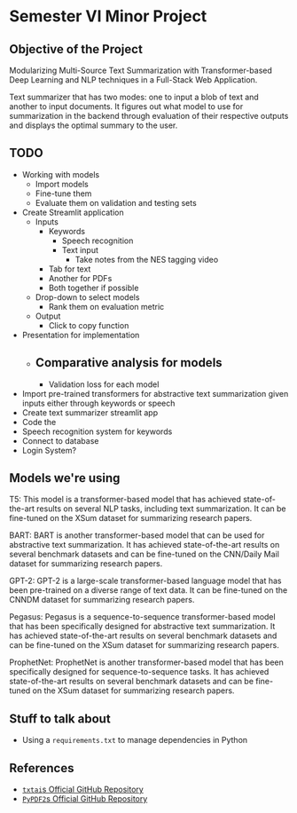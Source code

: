 # Semester VI Minor Project

## Objective of the Project 
Modularizing Multi-Source Text Summarization with Transformer-based Deep Learning and NLP techniques in a Full-Stack Web Application.

Text summarizer that has two modes: one to input a blob of text and another to input documents. It figures out what model to use for summarization in the backend through evaluation of their respective outputs and displays the optimal summary to the user. 

## TODO
- Working with models
  - Import models
  - Fine-tune them
  - Evaluate them on validation and testing sets
- Create Streamlit application
  - Inputs
    - Keywords
      - Speech recognition
      - Text input
        - Take notes from the NES tagging video
    - Tab for text
    - Another for PDFs
    - Both together if possible
  - Drop-down to select models
    - Rank them on evaluation metric
  - Output
    - Click to copy function
- Presentation for implementation
  - Comparative analysis for models
    - 
    - Validation loss for each model
- Import pre-trained transformers for abstractive text summarization given inputs either through keywords or speech
- Create text summarizer streamlit app
- Code the 
- Speech recognition system for keywords
- Connect to database
- Login System?

## Models we're using
T5: This model is a transformer-based model that has achieved state-of-the-art results on several NLP tasks, including text summarization. It can be fine-tuned on the XSum dataset for summarizing research papers.

BART: BART is another transformer-based model that can be used for abstractive text summarization. It has achieved state-of-the-art results on several benchmark datasets and can be fine-tuned on the CNN/Daily Mail dataset for summarizing research papers.

GPT-2: GPT-2 is a large-scale transformer-based language model that has been pre-trained on a diverse range of text data. It can be fine-tuned on the CNNDM dataset for summarizing research papers.

Pegasus: Pegasus is a sequence-to-sequence transformer-based model that has been specifically designed for abstractive text summarization. It has achieved state-of-the-art results on several benchmark datasets and can be fine-tuned on the XSum dataset for summarizing research papers.

ProphetNet: ProphetNet is another transformer-based model that has been specifically designed for sequence-to-sequence tasks. It has achieved state-of-the-art results on several benchmark datasets and can be fine-tuned on the XSum dataset for summarizing research papers.

## Stuff to talk about
- Using a `requirements.txt` to manage dependencies in Python

## References
- [`txtai`s Official GitHub Repository](https://github.com/neuml/txtai)
- [`PyPDF2`s Official GitHub Repository](https://github.com/py-pdf/pypdf)
